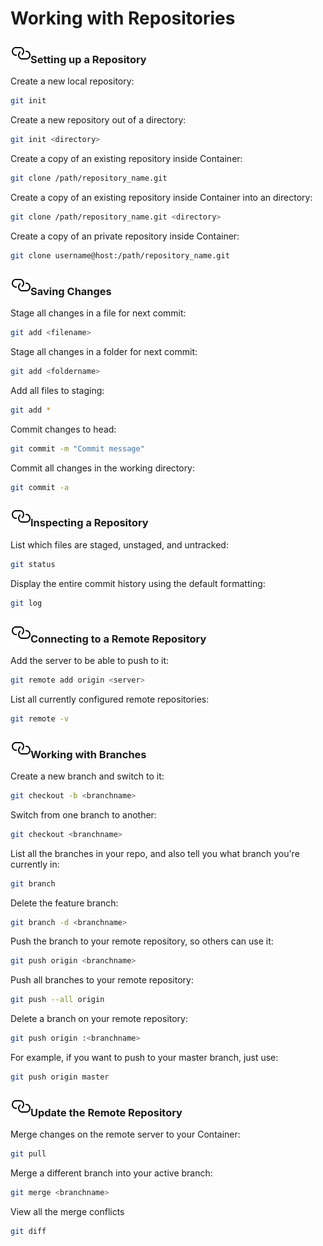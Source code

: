 # Working with Repositories

### <a name="setting-up-a-repository" href="#setting-up-a-repository" class="anchor-link"><img src="/images/anchor.svg" alt="Link anchor" class="anchor-img"></a>Setting up a Repository

Create a new local repository:

```sh
git init
```

Create a new repository out of a directory:

```sh
git init <directory>
```

Create a copy of an existing repository inside Container:

```sh
git clone /path/repository_name.git
```

Create a copy of an existing repository inside Container into an directory:

```sh
git clone /path/repository_name.git <directory>
```

Create a copy of an private repository inside Container:

```sh
git clone username@host:/path/repository_name.git
```

### <a name="saving-changes" href="#saving-changes" class="anchor-link"><img src="/images/anchor.svg" alt="Link anchor" class="anchor-img"></a>Saving Changes

Stage all changes in a file for next commit:

```sh
git add <filename>
```

Stage all changes in a folder for next commit:

```sh
git add <foldername>
```

Add all files to staging:

```sh
git add *
```

Commit changes to head:

```sh
git commit -m "Commit message"
```

Commit all changes in the working directory:

```sh
git commit -a
```

### <a name="inspecting-a-repository" href="#inspecting-a-repository" class="anchor-link"><img src="/images/anchor.svg" alt="Link anchor" class="anchor-img"></a>Inspecting a Repository

List which files are staged, unstaged, and untracked:

```sh
git status
```

Display the entire commit history using the default formatting:

```sh
git log
```

### <a name="connecting-to-a-remote-repository" href="#connecting" class="anchor-link"><img src="/images/anchor.svg" alt="Link anchor" class="anchor-img"></a>Connecting to a Remote Repository

Add the server to be able to push to it:

```sh
git remote add origin <server>
```

List all currently configured remote repositories:

```sh
git remote -v
```

### <a name="working-with-branches" href="#working-with-branches" class="anchor-link"><img src="/images/anchor.svg" alt="Link anchor" class="anchor-img"></a>Working with Branches

Create a new branch and switch to it:

```sh
git checkout -b <branchname>
```

Switch from one branch to another:

```sh
git checkout <branchname>
```

List all the branches in your repo, and also tell you what branch you're currently in:

```sh
git branch
```

Delete the feature branch:

```sh
git branch -d <branchname>
```

Push the branch to your remote repository, so others can use it:

```sh
git push origin <branchname>
```

Push all branches to your remote repository:

```sh
git push --all origin
```

Delete a branch on your remote repository:

```sh
git push origin :<branchname>
```

For example, if you want to push to your master branch, just use:

```sh
git push origin master
```

### <a name="update-the-remote-repository" href="#update-the-remote-repository" class="anchor-link"><img src="/images/anchor.svg" alt="Link anchor" class="anchor-img"></a>Update the Remote Repository

Merge changes on the remote server to your Container:

```sh
git pull
```

Merge a different branch into your active branch:

```sh
git merge <branchname>
```

View all the merge conflicts

```sh
git diff
```
